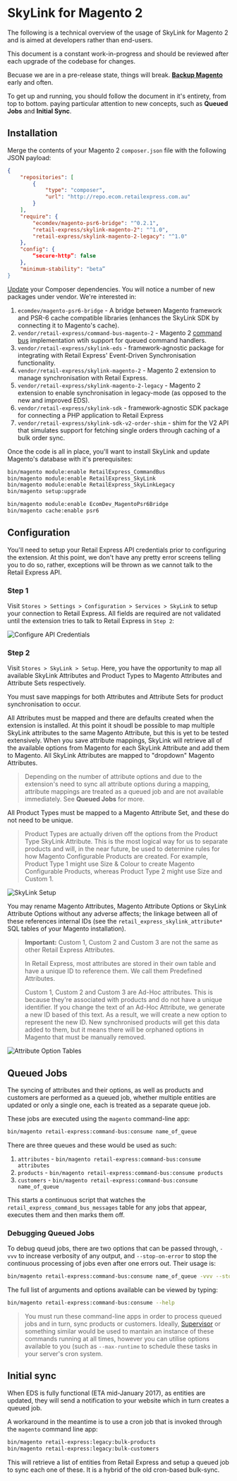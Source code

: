 # SkyLink for Magento 2

The following is a technical overview of the usage of SkyLink for Magento 2 and is aimed at developers rather than end-users.

This document is a constant work-in-progress and should be reviewed after each upgrade of the codebase for changes.

Becuase we are in a pre-release state, things will break. **[Backup Magento](http://devdocs.magento.com/guides/v2.0/install-gde/install/cli/install-cli-backup.html)** early and often.

To get up and running, you should follow the document in it's entirety, from top to bottom. paying particular attention to new concepts, such as **Queued Jobs** and **Initial Sync**.

## Installation

Merge the contents of your Magento 2 `composer.json` file with the following JSON payload:

```json
{
    "repositories": [
        {
            "type": "composer",
            "url": "http://repo.ecom.retailexpress.com.au"
        }
    ],
    "require": {
        "ecomdev/magento-psr6-bridge": "^0.2.1",
        "retail-express/skylink-magento-2": "^1.0",
        "retail-express/skylink-magento-2-legacy": "^1.0"
    },
    "config": {
        “secure-http”: false
    },
    "minimum-stability": "beta”
}
```

[Update](https://getcomposer.org/doc/03-cli.md#update) your Composer dependencies. You will notice a number of new packages under vendor. We're interested in:

1. `ecomdev/magento-psr6-bridge` - A bridge between Magento framework and PSR-6 cache compatible libraries (enhances the SkyLink SDK by connecting it to Magento's cache).
2. `vendor/retail-express/command-bus-magento-2` - Magento 2 [command bus](https://tactician.thephpleague.com) implementation wtih support for queued command handlers.
3. `vendor/retail-express/skylink-eds` - framework-agnostic package for integrating with Retail Express' Event-Driven Synchronisation functionality.
4. `vendor/retail-express/skylink-magento-2` - Magento 2 extension to manage synchronisation with Retail Express.
5. `vendor/retail-express/skylink-magento-2-legacy` - Magento 2 extension to enable synchronisation in legacy-mode (as opposed to the new and improved EDS).
6. `vendor/retail-express/skylink-sdk` - framework-agnostic SDK package for connecting a PHP application to Retail Express
7. `vendor/retail-express/skylink-sdk-v2-order-shim` - shim for the V2 API that simulates support for fetching single orders through caching of a bulk order sync.

Once the code is all in place, you'll want to install SkyLink and update Magento's database with it's prerequisites:

```bash
bin/magento module:enable RetailExpress_CommandBus
bin/magento module:enable RetailExpress_SkyLink
bin/magento module:enable RetailExpress_SkyLinkLegacy
bin/magento setup:upgrade

bin/magento module:enable EcomDev_MagentoPsr6Bridge
bin/magento cache:enable psr6
```

## Configuration

You'll need to setup your Retail Express API credentials prior to configuring the extension. At this point, we don't have any pretty error screens telling you to do so, rather, exceptions will be thrown as we cannot talk to the Retail Express API.

### Step 1

Visit `Stores > Settings > Configuration > Services > SkyLink` to setup your connection to Retail Express. All fields are required are not validated until the extension tries to talk to Retail Express in `Step 2`:

![Configure API Credentials](resources/configure-api-credentials.png)

### Step 2

Visit `Stores > SkyLink > Setup`. Here, you have the opportunity to map all available SkyLink Attributes and Product Types to Magento Attributes and Attribute Sets respectively.

You must save mappings for both Attributes and Attribute Sets for product synchronisation to occur.

All Attributes must be mapped and there are defaults created when the extension is installed. At this point it shoudl be possible to map multiple SkyLink attributes to the same Magento Attribute, but this is yet to be tested extensively. When you save attribute mappings, SkyLink will retrieve all of the available options from Magento for each SkyLink Attribute and add them to Magento. All SkyLink Attributes are mapped to "dropdown" Magento Attributes.

> Depending on the number of attribute options and due to the extension's need to sync all attribute options during a mapping, attribute mappings are treated as a queued job and are not available immediately. See **Queued Jobs** for more.

All Product Types must be mapped to a Magento Attribute Set, and these do not need to be unique.

> Product Types are actually driven off the options from the Product Type SkyLink Attribute. This is the most logical way for us to separate products and will, in the near future, be used to determine rules for how Magento Configurable Products are created. For example, Product Type 1 might use Size & Colour to create Magento Configurable Products, whereas Product Type 2 might use Size and Custom 1.

![SkyLink Setup](resources/skylink-setup.png)

You may rename Magento Attributes, Magento Attribute Options or SkyLink Attribute Options without any adverse affects; the linkage between all of these references internal IDs (see the `retail_express_skylink_attribute*` SQL tables of your Magento installation).

> **Important:** Custom 1, Custom 2 and Custom 3 are not the same as other Retail Express Attributes.
>
> In Retail Express, most attributes are stored in their own table and have a unique ID to reference them. We call them Predefined Attributes.
>
> Custom 1, Custom 2 and Custom 3 are Ad-Hoc attributes. This is because they're associated with products and do not have a unique identifier. If you change the text of an Ad-Hoc Attribute, we generate a new ID based of this text. As a result, we will create a new option to represent the new ID. New synchronised products will get this data added to them, but it means there will be orphaned options in Magento that must be manually removed.

![Attribute Option Tables](resources/attribute-option-mapping-tables.png)

## Queued Jobs

The syncing of attributes and their options, as well as products and customers are performed as a queued job, whether multiple entities are updated or only a single one, each is treated as a separate queue job.

These jobs are executed using the `magento` command-line app:

```bash
bin/magento retail-express:command-bus:consume name_of_queue
```

There are three queues and these would be used as such:

1. `attributes` - `bin/magento retail-express:command-bus:consume attributes`
2. `products` - `bin/magento retail-express:command-bus:consume products`
3. `customers` - `bin/magento retail-express:command-bus:consume name_of_queue`

This starts a continuous script that watches the `retail_express_command_bus_messages` table for any jobs that appear, executes them and then marks them off.

### Debugging Queued Jobs

To debug queud jobs, there are two options that can be passed through, `-vvv` to increase verbosity of any output, and `--stop-on-error` to stop the continuous processing of jobs even after one errors out. Their usage is:

```bash
bin/magento retail-express:command-bus:consume name_of_queue -vvv --stop-on-error
```

The full list of arguments and options available can be viewed by typing:

```bash
bin/magento retail-express:command-bus:consume --help
```

> You must run these command-line apps in order to process queued jobs and in turn, sync products or customers. Ideally, [Supervisor](http://supervisord.org) or something similar would be used to mantain an instance of these commands running at all times, however you can utilise options available to you (such as `--max-runtime` to schedule these tasks in your server's cron system.

## Initial sync

When EDS is fully functional (ETA mid-January 2017), as entities are updated, they will send a notification to your website which in turn creates a queued job.

A workaround in the meantime is to use a cron job that is invoked through the `magento` command line app:

```bash
bin/magento retail-express:legacy:bulk-products
bin/magento retail-express:legacy:bulk-customers
```

This will retrieve a list of entities from Retail Express and setup a queued job to sync each one of these. It is a hybrid of the old cron-based bulk-sync.
